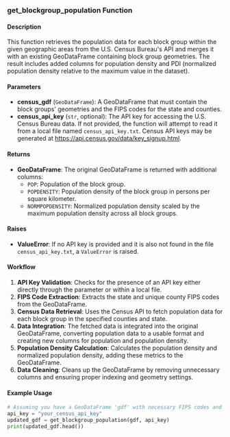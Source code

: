 ### get_blockgroup_population Function

#### Description

This function retrieves the population data for each block group within the given geographic areas from the U.S. Census Bureau's API and merges it with an existing GeoDataFrame containing block group geometries. The result includes added columns for population density and PDI (normalized population density relative to the maximum value in the dataset).

#### Parameters

- **census_gdf** (`GeoDataFrame`): A GeoDataFrame that must contain the block groups' geometries and the FIPS codes for the state and counties.
- **census_api_key** (`str`, optional): The API key for accessing the U.S. Census Bureau data. If not provided, the function will attempt to read it from a local file named `census_api_key.txt`. Census API keys may be generated at https://api.census.gov/data/key_signup.html.

#### Returns

- **GeoDataFrame**: The original GeoDataFrame is returned with additional columns:
  - `POP`: Population of the block group.
  - `POPDENSITY`: Population density of the block group in persons per square kilometer.
  - `NORMPOPDENSITY`: Normalized population density scaled by the maximum population density across all block groups.

#### Raises

- **ValueError**: If no API key is provided and it is also not found in the file `census_api_key.txt`, a `ValueError` is raised.

#### Workflow

1. **API Key Validation**: Checks for the presence of an API key either directly through the parameter or within a local file.
2. **FIPS Code Extraction**: Extracts the state and unique county FIPS codes from the GeoDataFrame.
3. **Census Data Retrieval**: Uses the Census API to fetch population data for each block group in the specified counties and state.
4. **Data Integration**: The fetched data is integrated into the original GeoDataFrame, converting population data to a usable format and creating new columns for population and population density.
5. **Population Density Calculation**: Calculates the population density and normalized population density, adding these metrics to the GeoDataFrame.
6. **Data Cleaning**: Cleans up the GeoDataFrame by removing unnecessary columns and ensuring proper indexing and geometry settings.

#### Example Usage

```python
# Assuming you have a GeoDataFrame 'gdf' with necessary FIPS codes and geometries
api_key = "your_census_api_key"
updated_gdf = get_blockgroup_population(gdf, api_key)
print(updated_gdf.head())
